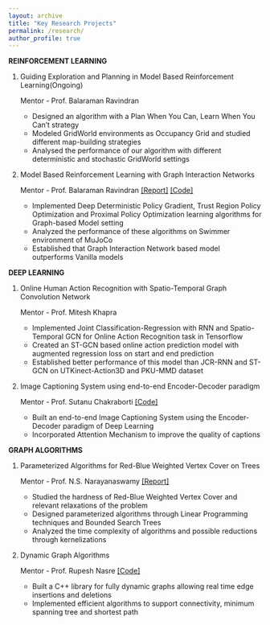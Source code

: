 ```yaml
---
layout: archive
title: "Key Research Projects"
permalink: /research/
author_profile: true
---
```


**REINFORCEMENT LEARNING**
1. Guiding Exploration and Planning in Model Based Reinforcement Learning(Ongoing)

    Mentor - Prof. Balaraman Ravindran
    - Designed an algorithm with a Plan When You Can, Learn When You Can’t strategy
    - Modeled GridWorld environments as Occupancy Grid and studied different map-building strategies
    - Analysed the performance of our algorithm with different deterministic and stochastic GridWorld settings
    
2. Model Based Reinforcement Learning with Graph Interaction Networks

    Mentor - Prof. Balaraman Ravindran
    [[Report]](https://yogesh1q2w.github.io/files/mbrl_gin.pdf)
    [[Code]](https://github.com/yogesh1q2w/RL_project.git)
    - Implemented Deep Deterministic Policy Gradient, Trust Region Policy Optimization and Proximal Policy Optimization learning algorithms for Graph-based Model setting
    - Analyzed the performance of these algorithms on Swimmer environment of MuJoCo
    - Established that Graph Interaction Network based model outperforms Vanilla models
    
**DEEP LEARNING**
1. Online Human Action Recognition with Spatio-Temporal Graph Convolution Network
    
    Mentor - Prof. Mitesh Khapra
    - Implemented Joint Classification-Regression with RNN and Spatio-Temporal GCN for Online Action Recognition task in Tensorflow
    - Created an ST-GCN based online action prediction model with augmented regression loss on start and end prediction
    - Established better performance of this model than JCR-RNN and ST-GCN on UTKinect-Action3D and PKU-MMD dataset
    
2. Image Captioning System using end-to-end Encoder-Decoder paradigm
    
    Mentor - Prof. Sutanu Chakraborti
    [[Code]](https://github.com/yogesh1q2w/Image-Captioning)
    - Built an end-to-end Image Captioning System using the Encoder-Decoder paradigm of Deep Learning
    - Incorporated Attention Mechanism to improve the quality of captions

**GRAPH ALGORITHMS**
1. Parameterized Algorithms for Red-Blue Weighted Vertex Cover on Trees
    
    Mentor - Prof. N.S. Narayanaswamy
    [[Report]](https://yogesh1q2w.github.io/files/wtd_vc.pdf)
    - Studied the hardness of Red-Blue Weighted Vertex Cover and relevant relaxations of the problem
    - Designed parameterized algorithms through Linear Programming techniques and Bounded Search Trees
    - Analyzed the time complexity of algorithms and possible reductions through kernelizations
    
2. Dynamic Graph Algorithms
    
    Mentor - Prof. Rupesh Nasre
    [[Code]](https://github.com/yogesh1q2w/Dynamic-Graph-Algorithms)
    - Built a C++ library for fully dynamic graphs allowing real time edge insertions and deletions
    - Implemented efficient algorithms to support connectivity, minimum spanning tree and shortest path
